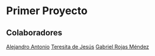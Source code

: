 # Primer Proyecto

## Colaboradores
 [Alejandro Antonio](https://github.com/Alejandror11)
 [Teresita de Jesús]()
 [Gabriel Rojas Méndez](https://github.com/GabooLml)